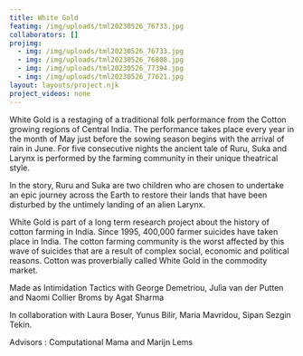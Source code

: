 ```yaml
---
title: White Gold
featimg: /img/uploads/tml20230526_76733.jpg
collaborators: []
projimg:
  - img: /img/uploads/tml20230526_76733.jpg
  - img: /img/uploads/tml20230526_76808.jpg
  - img: /img/uploads/tml20230526_77394.jpg
  - img: /img/uploads/tml20230526_77621.jpg
layout: layouts/project.njk
project_videos: none
---
```

White Gold is a restaging of a traditional folk performance from the Cotton growing regions of Central India. The performance takes place every year in the month of May just before the sowing season begins with the arrival of rain in June. For five consecutive nights the ancient tale of Ruru, Suka and Larynx is performed by the farming community in their unique theatrical style.

In the story, Ruru and Suka are two children who are chosen to undertake an epic journey across the Earth to restore their lands that have been disturbed by the untimely landing of an alien Larynx.

White Gold is part of a long term research project about the history of cotton farming in India. Since 1995, 400,000 farmer suicides have taken place in India. The cotton farming community is the worst affected by this wave of suicides that are a result of complex social, economic and political reasons. Cotton was proverbially called White Gold in the commodity market. 

Made as Intimidation Tactics with George Demetriou, Julia van der Putten and Naomi Collier Broms by Agat Sharma

In collaboration with Laura Boser, Yunus Bilir, Maria Mavridou, Sipan Sezgin Tekin. 

Advisors : Computational Mama and Marijn Lems